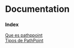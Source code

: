 # Documentation
### Index
[Que es pathppoint](que_es_pathpoint.md)   
[Tipos de PathPoint](tipos_de_pathpoint.md)